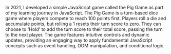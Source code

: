In 2021, I developed a simple JavaScript game called the Pig Game as part of my learning journey in JavaScript.
The Pig Game is a turn-based dice game where players compete to reach 100 points first. Players roll a die and 
accumulate points, but rolling a 1 resets their turn score to zero. They can choose to 'Hold' to add the turn 
score to their total score, passing the turn to the next player. The game features intuitive controls and 
dynamic updates, providing an engaging way to apply fundamental JavaScript concepts such as event handling,
DOM manipulation, and conditional logic.
